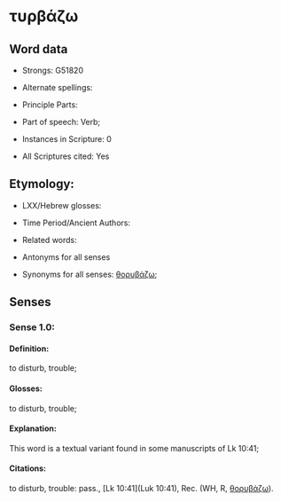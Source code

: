 # τυρβάζω 

<!-- Status: S2=NeedsFinalCheck -->
<!-- Lexica used for edits:   -->

## Word data

* Strongs: G51820

* Alternate spellings:



* Principle Parts: 


* Part of speech: Verb;


* Instances in Scripture: 0

* All Scriptures cited: Yes

## Etymology: 


* LXX/Hebrew glosses: 


* Time Period/Ancient Authors: 


* Related words: 

* Antonyms for all senses

* Synonyms for all senses: [θορυβάζω](); 


## Senses 


### Sense  1.0: 

#### Definition:

to disturb, trouble; 

#### Glosses: 

to disturb, trouble; 

#### Explanation:

This word is a textual variant found in some manuscripts of Lk 10:41;

#### Citations: 

to disturb, trouble: pass., [Lk 10:41](Luk 10:41), Rec. (WH, R, [θορυβάζω]()).
